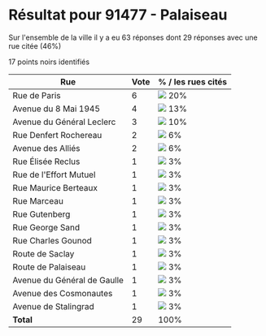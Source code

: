 # Résultat pour 91477 - Palaiseau

Sur l'ensemble de la ville il y a eu 63 réponses dont 29 réponses avec une rue citée (46%)

17 points noirs identifiés

| Rue | Vote | % / les rues cités|
|-----|------|-------------------|
| Rue de Paris | 6 | <img src="../../img/bar_20.gif" />&nbsp;20%|
| Avenue du 8 Mai 1945 | 4 | <img src="../../img/bar_13.gif" />&nbsp;13%|
| Avenue du Général Leclerc | 3 | <img src="../../img/bar_10.gif" />&nbsp;10%|
| Rue Denfert Rochereau | 2 | <img src="../../img/bar_6.gif" />&nbsp;6%|
| Avenue des Alliés | 2 | <img src="../../img/bar_6.gif" />&nbsp;6%|
| Rue Élisée Reclus | 1 | <img src="../../img/bar_3.gif" />&nbsp;3%|
| Rue de l'Effort Mutuel | 1 | <img src="../../img/bar_3.gif" />&nbsp;3%|
| Rue Maurice Berteaux | 1 | <img src="../../img/bar_3.gif" />&nbsp;3%|
| Rue Marceau | 1 | <img src="../../img/bar_3.gif" />&nbsp;3%|
| Rue Gutenberg | 1 | <img src="../../img/bar_3.gif" />&nbsp;3%|
| Rue George Sand | 1 | <img src="../../img/bar_3.gif" />&nbsp;3%|
| Rue Charles Gounod | 1 | <img src="../../img/bar_3.gif" />&nbsp;3%|
| Route de Saclay | 1 | <img src="../../img/bar_3.gif" />&nbsp;3%|
| Route de Palaiseau | 1 | <img src="../../img/bar_3.gif" />&nbsp;3%|
| Avenue du Général de Gaulle | 1 | <img src="../../img/bar_3.gif" />&nbsp;3%|
| Avenue des Cosmonautes | 1 | <img src="../../img/bar_3.gif" />&nbsp;3%|
| Avenue de Stalingrad | 1 | <img src="../../img/bar_3.gif" />&nbsp;3%|
| **Total** | 29 | 100%|
